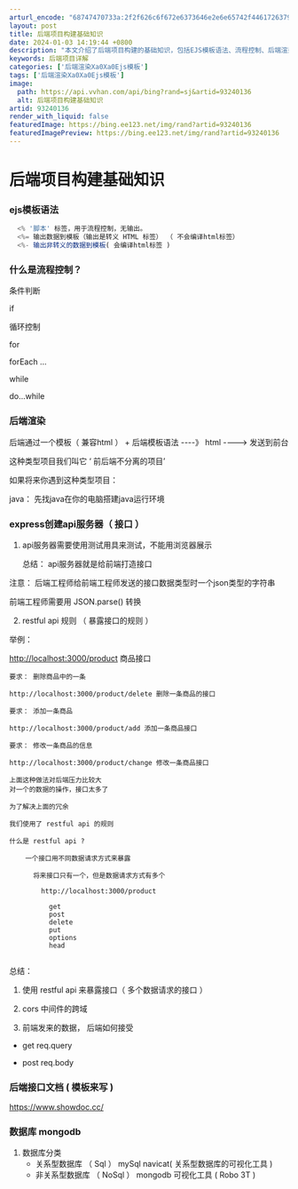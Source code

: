 ```yaml
---
arturl_encode: "68747470733a:2f2f626c6f672e6373646e2e6e65742f44617263795f737569:2f61727469636c652f64657461696c732f3933323430313336"
layout: post
title: 后端项目构建基础知识
date: 2024-01-03 14:19:44 +0800
description: "本文介绍了后端项目构建的基础知识，包括EJS模板语法、流程控制、后端渲染以及E"
keywords: 后端项目详解
categories: ['后端渲染Xa0Xa0Ejs模板']
tags: ['后端渲染Xa0Xa0Ejs模板']
image:
  path: https://api.vvhan.com/api/bing?rand=sj&artid=93240136
  alt: 后端项目构建基础知识
artid: 93240136
render_with_liquid: false
featuredImage: https://bing.ee123.net/img/rand?artid=93240136
featuredImagePreview: https://bing.ee123.net/img/rand?artid=93240136
---
```


# 后端项目构建基础知识

### ejs模板语法

```javascript
  <% '脚本' 标签，用于流程控制，无输出。
  <%= 输出数据到模板（输出是转义 HTML 标签） （ 不会编译html标签）
  <%- 输出非转义的数据到模板( 会编译html标签 )

```

### 什么是流程控制？

条件判断
  
if
  
循环控制
  
for
  
forEach …
  
while
  
do…while

### 后端渲染

后端通过一个模板（ 兼容html ） + 后端模板语法 ----》 html ----> 发送到前台

这种类型项目我们叫它 ‘ 前后端不分离的项目’

如果将来你遇到这种类型项目：
  
java： 先找java在你的电脑搭建java运行环境

### express创建api服务器（ 接口 ）

1. api服务器需要使用测试用具来测试，不能用浏览器展示
     
   总结： api服务器就是给前端打造接口

注意： 后端工程师给前端工程师发送的接口数据类型时一个json类型的字符串
  
前端工程师需要用 JSON.parse() 转换

2. restful api 规则 （ 暴露接口的规则 ）

举例：
  
<http://localhost:3000/product>
商品接口

```
要求： 删除商品中的一条

http://localhost:3000/product/delete 删除一条商品的接口

要求： 添加一条商品

http://localhost:3000/product/add 添加一条商品接口

要求： 修改一条商品的信息

http://localhost:3000/product/change 修改一条商品接口

上面这种做法对后端压力比较大
对一个的数据的操作，接口太多了

为了解决上面的冗余

我们使用了 restful api 的规则

什么是 restful api ?

    一个接口用不同数据请求方式来暴露

      将来接口只有一个，但是数据请求方式有多个

        http://localhost:3000/product

          get
          post
          delete
          put
          options
          head


```

总结：
  
 1. 使用 restful api 来暴露接口（ 多个数据请求的接口 ）
  
 2. cors 中间件的跨域
  
 3. 前端发来的数据， 后端如何接受
  
 - get req.query
  
 - post req.body

### 后端接口文档 ( 模板来写 )

<https://www.showdoc.cc/>

### 数据库 mongodb

1. 数据库分类
   * 关系型数据库 （ Sql ） mySql navicat( 关系型数据库的可视化工具 )
   * 非关系型数据库 （ NoSql ） mongodb 可视化工具 ( Robo 3T )

###